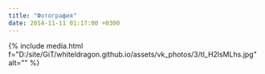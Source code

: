 ```yaml
---
title: "Фотография"
date: 2014-11-11 01:17:00 +0300
---
```



{% include media.html f="D:/site/GiT/whiteldragon.github.io/assets/vk_photos/3/tl_H2lsMLhs.jpg" alt="" %}

